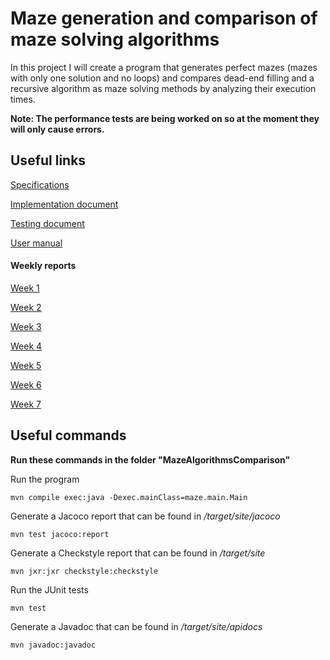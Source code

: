 # Maze generation and comparison of maze solving algorithms

In this project I will create a program that generates perfect mazes (mazes with only one solution and no loops) and compares dead-end filling and a recursive algorithm as maze solving methods by analyzing their execution times.

**Note: The performance tests are being worked on so at the moment they will only cause errors.**

## Useful links
[Specifications](https://github.com/H4m5t3r/Comparison-of-maze-solving-algorithms/blob/master/Documentation/Specifications.md)

[Implementation document](https://github.com/H4m5t3r/Comparison-of-maze-solving-algorithms/blob/master/Documentation/Implementation%20document.md#implementation-document)

[Testing document](https://github.com/H4m5t3r/Comparison-of-maze-solving-algorithms/blob/master/Documentation/Testing%20document.md#testing-document)

[User manual](https://github.com/H4m5t3r/Comparison-of-maze-solving-algorithms/blob/master/Documentation/Manual.md)

#### Weekly reports
[Week 1](https://github.com/H4m5t3r/Comparison-of-maze-solving-algorithms/blob/master/Documentation/Weekly%20reports/Week%201.md)

[Week 2](https://github.com/H4m5t3r/Comparison-of-maze-solving-algorithms/blob/master/Documentation/Weekly%20reports/Week%202.md#week-2)

[Week 3](https://github.com/H4m5t3r/Comparison-of-maze-solving-algorithms/blob/master/Documentation/Weekly%20reports/Week%203.md#week-3)

[Week 4](https://github.com/H4m5t3r/Comparison-of-maze-solving-algorithms/blob/master/Documentation/Weekly%20reports/Week%204.md#week-4)

[Week 5](https://github.com/H4m5t3r/Comparison-of-maze-solving-algorithms/blob/master/Documentation/Weekly%20reports/Week%205.md#week-5)

[Week 6](https://github.com/H4m5t3r/Comparison-of-maze-solving-algorithms/blob/master/Documentation/Weekly%20reports/Week%206.md#week-6)

[Week 7](https://github.com/H4m5t3r/Comparison-of-maze-solving-algorithms/blob/master/Documentation/Weekly%20reports/Week%206.md#week-7)

## Useful commands
**Run these commands in the folder "MazeAlgorithmsComparison"**

Run the program
```
mvn compile exec:java -Dexec.mainClass=maze.main.Main
```

Generate a Jacoco report that can be found in */target/site/jacoco*
```
mvn test jacoco:report
```

Generate a Checkstyle report that can be found in */target/site*
```
mvn jxr:jxr checkstyle:checkstyle
```

Run the JUnit tests
```
mvn test
```
Generate a Javadoc that can be found in */target/site/apidocs*
```
mvn javadoc:javadoc
```
